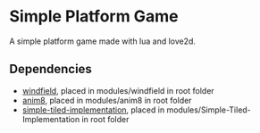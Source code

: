# Simple Platform Game

A simple platform game made with lua and love2d.

## Dependencies
- [windfield](https://github.com/a327ex/windfield), placed in modules/windfield in root folder
- [anim8](https://github.com/kikito/anim8), placed in modules/anim8 in root folder
- [simple-tiled-implementation](https://github.com/karai17/Simple-Tiled-Implementation), placed in modules/Simple-Tiled-Implementation in root folder
